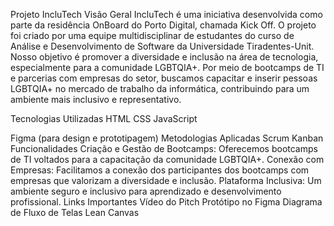 Projeto IncluTech
Visão Geral
IncluTech é uma iniciativa desenvolvida como parte da residência OnBoard do Porto Digital, chamada Kick Off. O projeto foi criado por uma equipe multidisciplinar de estudantes do curso de Análise e Desenvolvimento de Software da Universidade Tiradentes-Unit. Nosso objetivo é promover a diversidade e inclusão na área de tecnologia, especialmente para a comunidade LGBTQIA+. Por meio de bootcamps de TI e parcerias com empresas do setor, buscamos capacitar e inserir pessoas LGBTQIA+ no mercado de trabalho da informática, contribuindo para um ambiente mais inclusivo e representativo.

Tecnologias Utilizadas
HTML
CSS
JavaScript

Figma (para design e prototipagem)
Metodologias Aplicadas
Scrum
Kanban
Funcionalidades
Criação e Gestão de Bootcamps: Oferecemos bootcamps de TI voltados para a capacitação da comunidade LGBTQIA+.
Conexão com Empresas: Facilitamos a conexão dos participantes dos bootcamps com empresas que valorizam a diversidade e inclusão.
Plataforma Inclusiva: Um ambiente seguro e inclusivo para aprendizado e desenvolvimento profissional.
Links Importantes
Vídeo do Pitch
Protótipo no Figma
Diagrama de Fluxo de Telas
Lean Canvas
